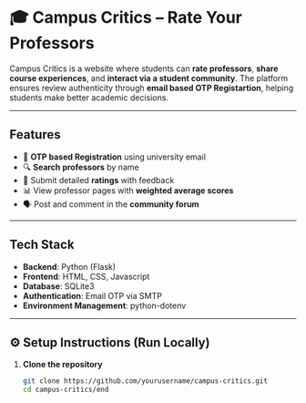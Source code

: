 # 🎓 Campus Critics – Rate Your Professors

Campus Critics is a website where students can **rate professors**, **share course experiences**, and **interact via a student community**. The platform ensures review authenticity through **email based OTP Registartion**, helping students make better academic decisions.

---

##  Features

- 🔐 **OTP based Registration** using university email 
- 🔍 **Search professors** by name
- 🌟 Submit detailed **ratings** with feedback
- 📊 View professor pages with **weighted average scores**
- 🗣️ Post and comment in the **community forum** 

---

## Tech Stack

- **Backend**: Python (Flask)  
- **Frontend**: HTML, CSS, Javascript 
- **Database**: SQLite3
- **Authentication**: Email OTP via SMTP  
- **Environment Management**: python-dotenv  

---

## ⚙️ Setup Instructions (Run Locally)

1. **Clone the repository**
   ```bash
   git clone https://github.com/yourusername/campus-critics.git
   cd campus-critics/end

